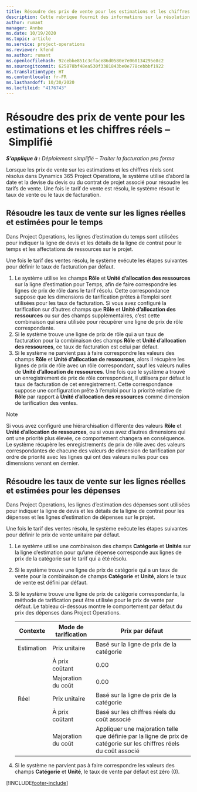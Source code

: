 ```yaml
---
title: Résoudre des prix de vente pour les estimations et les chiffres réels – Simplifié
description: Cette rubrique fournit des informations sur la résolution des prix de revient des estimations et des chiffres réels.
author: rumant
manager: Annbe
ms.date: 10/19/2020
ms.topic: article
ms.service: project-operations
ms.reviewer: kfend
ms.author: rumant
ms.openlocfilehash: 92cebbe851c3cface86d0580e7e060134295e8c2
ms.sourcegitcommit: 625878bf48ea530f3381843be0e778cebbbf1922
ms.translationtype: HT
ms.contentlocale: fr-FR
ms.lasthandoff: 10/30/2020
ms.locfileid: "4176743"
---
```

# <a name="resolve-sales-prices-for-estimates-and-actuals---lite"></a>Résoudre des prix de vente pour les estimations et les chiffres réels – Simplifié

_**S’applique à :** Déploiement simplifié – Traiter la facturation pro forma_

Lorsque les prix de vente sur les estimations et les chiffres réels sont résolus dans Dynamics 365 Project Operations, le système utilise d’abord la date et la devise du devis ou du contrat de projet associé pour résoudre les tarifs de vente. Une fois le tarif de vente est résolu, le système résout le taux de vente ou le taux de facturation.

## <a name="resolve-sales-rates-on-actual-and-estimate-lines-for-time"></a>Résoudre les taux de vente sur les lignes réelles et estimées pour le temps

Dans Project Operations, les lignes d’estimation du temps sont utilisées pour indiquer la ligne de devis et les détails de la ligne de contrat pour le temps et les affectations de ressources sur le projet.

Une fois le tarif des ventes résolu, le système exécute les étapes suivantes pour définir le taux de facturation par défaut.

1. Le système utilise les champs **Rôle** et **Unité d’allocation des ressources** sur la ligne d’estimation pour Temps, afin de faire correspondre les lignes de prix de rôle dans le tarif résolu. Cette correspondance suppose que les dimensions de tarification prêtes à l’emploi sont utilisées pour les taux de facturation. Si vous avez configuré la tarification sur d’autres champs que **Rôle** et **Unité d’allocation des ressources** ou sur des champs supplémentaires, c’est cette combinaison qui sera utilisée pour récupérer une ligne de prix de rôle correspondante.
2. Si le système trouve une ligne de prix de rôle qui a un taux de facturation pour la combinaison des champs **Rôle** et **Unité d’allocation des ressources**, ce taux de facturation est celui par défaut.
3. Si le système ne parvient pas à faire correspondre les valeurs des champs **Rôle** et **Unité d’allocation de ressources**, alors il récupère les lignes de prix de rôle avec un rôle correspondant, sauf les valeurs nulles de **Unité d’allocation de ressources**. Une fois que le système a trouvé un enregistrement de prix de rôle correspondant, il utilisera par défaut le taux de facturation de cet enregistrement. Cette correspondance suppose une configuration prête à l’emploi pour la priorité relative de **Rôle** par rapport à **Unité d’allocation des ressources** comme dimension de tarification des ventes.

> [!NOTE]
> Si vous avez configuré une hiérarchisation différente des valeurs **Rôle** et **Unité d’allocation de ressources**, ou si vous avez d’autres dimensions qui ont une priorité plus élevée, ce comportement changera en conséquence. Le système récupère les enregistrements de prix de rôle avec des valeurs correspondantes de chacune des valeurs de dimension de tarification par ordre de priorité avec les lignes qui ont des valeurs nulles pour ces dimensions venant en dernier.

## <a name="resolve-sales-rates-on-actual-and-estimate-lines-for-expense"></a>Résoudre les taux de vente sur les lignes réelles et estimées pour les dépenses

Dans Project Operations, les lignes d’estimation des dépenses sont utilisées pour indiquer la ligne de devis et les détails de la ligne de contrat pour les dépenses et les lignes d’estimation de dépenses sur le projet.

Une fois le tarif des ventes résolu, le système exécute les étapes suivantes pour définir le prix de vente unitaire par défaut.

1. Le système utilise une combinaison des champs **Catégorie** et **Unités** sur la ligne d’estimation pour qu’une dépense corresponde aux lignes de prix de la catégorie sur le tarif qui a été résolu.
2. Si le système trouve une ligne de prix de catégorie qui a un taux de vente pour la combinaison de champs **Catégorie** et **Unité**, alors le taux de vente est défini par défaut.
3. Si le système trouve une ligne de prix de catégorie correspondante, la méthode de tarification peut être utilisée pour le prix de vente par défaut. Le tableau ci-dessous montre le comportement par défaut du prix des dépenses dans Project Operations.

    | Contexte | Mode de tarification | Prix par défaut |
    | --- | --- | --- |
    | Estimation | Prix unitaire | Basé sur la ligne de prix de la catégorie |
    | &nbsp; | À prix coûtant | 0.00 |
    | &nbsp; | Majoration du coût | 0.00 |
    | Réel | Prix unitaire | Basé sur la ligne de prix de la catégorie |
    | &nbsp; | À prix coûtant | Basé sur les chiffres réels du coût associé |
    | &nbsp; | Majoration du coût | Appliquer une majoration telle que définie par la ligne de prix de catégorie sur les chiffres réels du coût associé |

4. Si le système ne parvient pas à faire correspondre les valeurs des champs **Catégorie** et **Unité**, le taux de vente par défaut est zéro (0).


[!INCLUDE[footer-include](../../includes/footer-banner.md)]